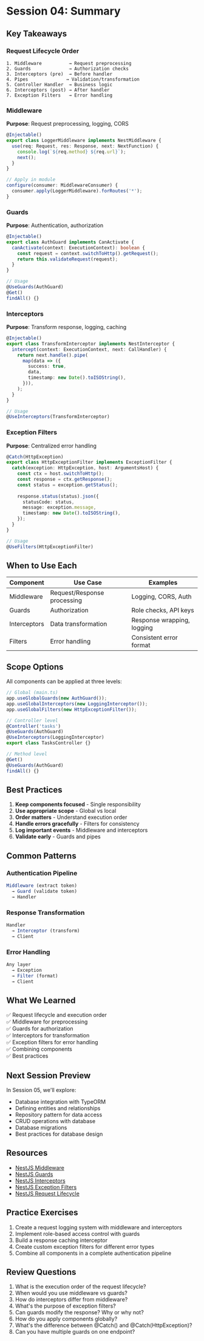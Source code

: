 # Session 04: Summary

## Key Takeaways

### Request Lifecycle Order

```
1. Middleware          → Request preprocessing
2. Guards              → Authorization checks
3. Interceptors (pre)  → Before handler
4. Pipes              → Validation/transformation
5. Controller Handler  → Business logic
6. Interceptors (post) → After handler
7. Exception Filters   → Error handling
```

### Middleware

**Purpose**: Request preprocessing, logging, CORS

```typescript
@Injectable()
export class LoggerMiddleware implements NestMiddleware {
  use(req: Request, res: Response, next: NextFunction) {
    console.log(`${req.method} ${req.url}`);
    next();
  }
}

// Apply in module
configure(consumer: MiddlewareConsumer) {
  consumer.apply(LoggerMiddleware).forRoutes('*');
}
```

### Guards

**Purpose**: Authentication, authorization

```typescript
@Injectable()
export class AuthGuard implements CanActivate {
  canActivate(context: ExecutionContext): boolean {
    const request = context.switchToHttp().getRequest();
    return this.validateRequest(request);
  }
}

// Usage
@UseGuards(AuthGuard)
@Get()
findAll() {}
```

### Interceptors

**Purpose**: Transform response, logging, caching

```typescript
@Injectable()
export class TransformInterceptor implements NestInterceptor {
  intercept(context: ExecutionContext, next: CallHandler) {
    return next.handle().pipe(
      map(data => ({
        success: true,
        data,
        timestamp: new Date().toISOString(),
      })),
    );
  }
}

// Usage
@UseInterceptors(TransformInterceptor)
```

### Exception Filters

**Purpose**: Centralized error handling

```typescript
@Catch(HttpException)
export class HttpExceptionFilter implements ExceptionFilter {
  catch(exception: HttpException, host: ArgumentsHost) {
    const ctx = host.switchToHttp();
    const response = ctx.getResponse();
    const status = exception.getStatus();
    
    response.status(status).json({
      statusCode: status,
      message: exception.message,
      timestamp: new Date().toISOString(),
    });
  }
}

// Usage
@UseFilters(HttpExceptionFilter)
```

## When to Use Each

| Component | Use Case | Examples |
|-----------|----------|----------|
| Middleware | Request/Response processing | Logging, CORS, Auth |
| Guards | Authorization | Role checks, API keys |
| Interceptors | Data transformation | Response wrapping, logging |
| Filters | Error handling | Consistent error format |

## Scope Options

All components can be applied at three levels:

```typescript
// Global (main.ts)
app.useGlobalGuards(new AuthGuard());
app.useGlobalInterceptors(new LoggingInterceptor());
app.useGlobalFilters(new HttpExceptionFilter());

// Controller level
@Controller('tasks')
@UseGuards(AuthGuard)
@UseInterceptors(LoggingInterceptor)
export class TasksController {}

// Method level
@Get()
@UseGuards(AuthGuard)
findAll() {}
```

## Best Practices

1. **Keep components focused** - Single responsibility
2. **Use appropriate scope** - Global vs local
3. **Order matters** - Understand execution order
4. **Handle errors gracefully** - Filters for consistency
5. **Log important events** - Middleware and interceptors
6. **Validate early** - Guards and pipes

## Common Patterns

### Authentication Pipeline
```typescript
Middleware (extract token) 
  → Guard (validate token) 
  → Handler
```

### Response Transformation
```typescript
Handler 
  → Interceptor (transform) 
  → Client
```

### Error Handling
```typescript
Any layer 
  → Exception 
  → Filter (format) 
  → Client
```

## What We Learned

✅ Request lifecycle and execution order  
✅ Middleware for preprocessing  
✅ Guards for authorization  
✅ Interceptors for transformation  
✅ Exception filters for error handling  
✅ Combining components  
✅ Best practices  

## Next Session Preview

In Session 05, we'll explore:
- Database integration with TypeORM
- Defining entities and relationships
- Repository pattern for data access
- CRUD operations with database
- Database migrations
- Best practices for database design

## Resources

- [NestJS Middleware](https://docs.nestjs.com/middleware)
- [NestJS Guards](https://docs.nestjs.com/guards)
- [NestJS Interceptors](https://docs.nestjs.com/interceptors)
- [NestJS Exception Filters](https://docs.nestjs.com/exception-filters)
- [NestJS Request Lifecycle](https://docs.nestjs.com/faq/request-lifecycle)

## Practice Exercises

1. Create a request logging system with middleware and interceptors
2. Implement role-based access control with guards
3. Build a response caching interceptor
4. Create custom exception filters for different error types
5. Combine all components in a complete authentication pipeline

## Review Questions

1. What is the execution order of the request lifecycle?
2. When would you use middleware vs guards?
3. How do interceptors differ from middleware?
4. What's the purpose of exception filters?
5. Can guards modify the response? Why or why not?
6. How do you apply components globally?
7. What's the difference between @Catch() and @Catch(HttpException)?
8. Can you have multiple guards on one endpoint?
